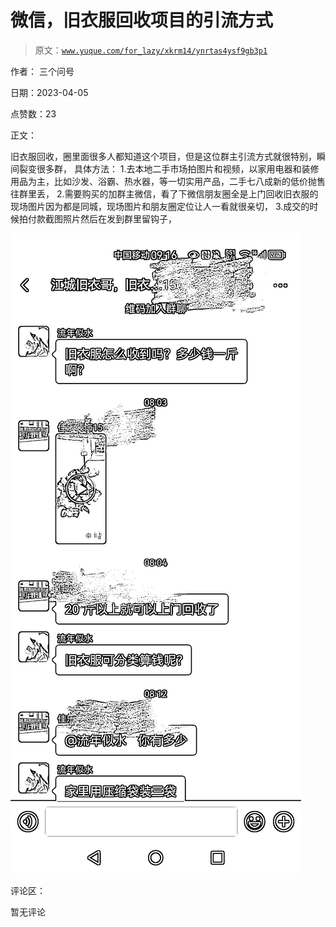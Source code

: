 # 微信，旧衣服回收项目的引流方式

> 原文：[`www.yuque.com/for_lazy/xkrm14/ynrtas4ysf9gb3p1`](https://www.yuque.com/for_lazy/xkrm14/ynrtas4ysf9gb3p1)

作者： 三个问号

日期：2023-04-05

点赞数：23

正文：

旧衣服回收，圈里面很多人都知道这个项目，但是这位群主引流方式就很特别，瞬间裂变很多群， 具体方法： 1.去本地二手市场拍图片和视频，以家用电器和装修用品为主，比如沙发、浴霸、热水器，等一切实用产品，二手七八成新的低价抛售往群里丢， 2.需要购买的加群主微信，看了下微信朋友圈全是上门回收旧衣服的现场图片因为都是同城，现场图片和朋友圈定位让人一看就很亲切， 3.成交的时候拍付款截图照片然后在发到群里留钩子，

![](img/4380c22e4ab6268cd37db2d5def27b32.png)

评论区：

暂无评论



